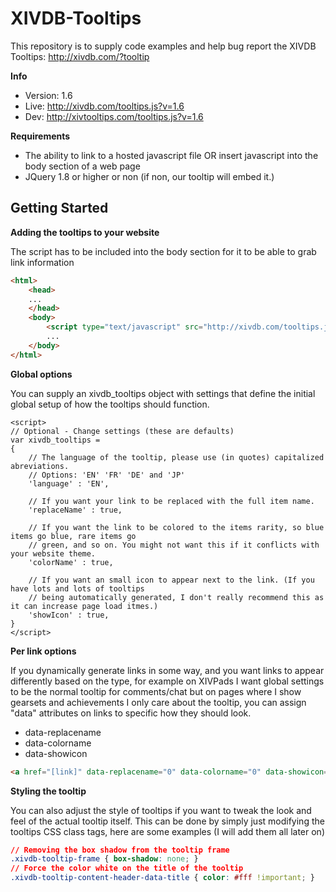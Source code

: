 XIVDB-Tooltips
==============

This repository is to supply code examples and help bug report the XIVDB Tooltips: http://xivdb.com/?tooltip

**Info**
- Version: 1.6
- Live: http://xivdb.com/tooltips.js?v=1.6
- Dev: http://xivtooltips.com/tooltips.js?v=1.6

**Requirements**
- The ability to link to a hosted javascript file OR insert javascript into the body section of a web page
- JQuery 1.8 or higher or non (if non, our tooltip will embed it.)


Getting Started
--------

**Adding the tooltips to your website**

The script has to be included into the body section for it to be able to grab link information

```HTML
<html>
	<head>
	...
	</head>
	<body>
		<script type="text/javascript" src="http://xivdb.com/tooltips.js?v=1.6"></script>
		...
	</body>
</html>
```

**Global options**

You can supply an xivdb_tooltips object with settings that define the initial global setup of how the tooltips should function.

```JS
<script>
// Optional - Change settings (these are defaults)
var xivdb_tooltips =
{
	// The language of the tooltip, please use (in quotes) capitalized abreviations. 
	// Options: 'EN' 'FR' 'DE' and 'JP'
	'language' : 'EN',
	
	// If you want your link to be replaced with the full item name.
	'replaceName' : true,
	
	// If you want the link to be colored to the items rarity, so blue items go blue, rare items go 
	// green, and so on. You might not want this if it conflicts with your website theme.
	'colorName' : true,
	
	// If you want an small icon to appear next to the link. (If you have lots and lots of tooltips
	// being automatically generated, I don't really recommend this as it can increase page load itmes.)
	'showIcon' : true,
}
</script>
```

**Per link options**

If you dynamically generate links in some way, and you want links to appear differently based on the type, for example on XIVPads I want global settings to be the normal tooltip for comments/chat but on pages where I show gearsets and achievements I only care about the tooltip, you can assign "data" attributes on links to specific how they should look.

- data-replacename
- data-colorname
- data-showicon

```HTML
<a href="[link]" data-replacename="0" data-colorname="0" data-showicon="0" >hello world</a>
```

**Styling the tooltip**

You can also adjust the style of tooltips if you want to tweak the look and feel of the actual tooltip itself. This can be done by simply just modifying the tooltips CSS class tags, here are some examples (I will add them all later on)

```CSS
// Removing the box shadow from the tooltip frame
.xivdb-tooltip-frame { box-shadow: none; }
// Force the color white on the title of the tooltip
.xivdb-tooltip-content-header-data-title { color: #fff !important; }
```



